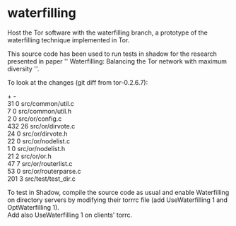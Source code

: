 # waterfilling
Host the Tor software with the waterfilling branch, a prototype of the
waterfilling technique implemented in Tor.

This source code  has been used to run tests in shadow for the research
presented in paper '' Waterfilling: Balancing the Tor network with
maximum diversity ''.

To look at the changes (git diff from tor-0.2.6.7):

\+ -  
31 0 src/common/util.c  
7 0 src/common/util.h  
2 0 src/or/config.c  
432 26 src/or/dirvote.c  
24 0 src/or/dirvote.h  
22 0 src/or/nodelist.c  
1 0 src/or/nodelist.h  
21 2 src/or/or.h  
47 7 src/or/routerlist.c  
53 0 src/or/routerparse.c  
201 3 src/test/test_dir.c  

To test in Shadow, compile the source code as usual and enable Waterfilling on directory servers by modifying
their torrrc file (add UseWaterfilling 1 and OptWaterfilling 1).  
Add also UseWaterfilling 1 on clients' torrc.


